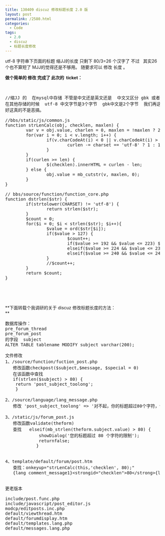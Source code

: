 ```yaml
---
title: 130409 discuz 修改标题长度 2.0 版
layout: post
permalink: /2580.html
categories:
  - Code
tags:
  - 2.0
  - discuz
  - 标题长度修改
---
```

utf-8 字符串下页面的标题 缩JJ的长度 只剩下 80/3=26 个汉字了 不过   其实26个也不算短了 MJJ的觉得还是不够用。 随要求可以 修改 长度 。

**做个简单的 修改 完成了 此次的  ticket：**

&nbsp;

<pre>//缩JJ 的  在mysql中存储 不管是中文还是英文还是  中文又区分 gbk 或者utf-8 之类的  varchar 都算1个字符 
在其他存储的时候  utf-8 中文字节是3个字节  gbk中文是2个字节  我们再这里稍微的调皮的  改动了下 计算内容的长度 代码 就可以了。
好这真的不是恶搞。

//bbs/static/js/common.js 
function strLenCalc(obj, checklen, maxlen) {
        var v = obj.value, charlen = 0, maxlen = !maxlen ? 200 : maxlen, curlen = maxlen, len = strlen(v);
        for(var i = 0; i &lt; v.length; i++) {
                if(v.charCodeAt(i) &lt; 0 || v.charCodeAt(i) > 255) {
                        curlen -= charset == 'utf-8' ? 1 : 1;
                }
        }
        if(curlen >= len) {
                $(checklen).innerHTML = curlen - len;
        } else {
                obj.value = mb_cutstr(v, maxlen, 0);
        }
}

// bbs/source/function/function_core.php 
function dstrlen($str) {
        if(strtolower(CHARSET) != 'utf-8') {
                return strlen($str);
        }
        $count = 0;
        for($i = 0; $i &lt; strlen($str); $i++){
                $value = ord($str[$i]);
                if($value > 127) {
                        $count++;
                        if($value >= 192 &#038;&#038; $value &lt;= 223) $i++;
                        elseif($value >= 224 &#038;&#038; $value &lt;= 239) $i = $i + 2;
                        elseif($value >= 240 &#038;&#038; $value &lt;= 247) $i = $i + 3;
                }
                //$count++;
        }
        return $count;
}




</pre>

**下面转载个我调研的关于 discuz 修改标题长度的方法：  
** 
<pre>数据库操作：
pre_forum_thread
pre_forum_post
的字段  subject
ALTER TABLE tablename MODIFY subject varchar(200);

文件修改
1、/source/function/fuction_post.php 
   修改函数checkpost($subject,$message, $special = 0)
   在该函数中查找
   if(strlen($subject) > 80) {
    return 'post_subject_toolong';
    }

2、/source/language/lang_message.php
   修改 'post_subject_toolong' => '对不起，你的标题超过80个字符，请返回修改标题长度。'

3、/static/js/forum_post.js
   修改函数validate(theform)
   查找   elseif(mb_strlen(theform.subject.value) > 80) {
             showDialog('您的标题超过 80 个字符的限制');
             returnfalse;
            }


4、template/default/forum/post.htm
   查找：onkeyup="strLenCalc(this,'checklen', 80);"
   {lang comment_message1}&lt;strongid="checklen">80&lt;/strong>{lang comment_message2}


更老版本

include/post.func.php
include/javascript/post_editor.js
modcp/editposts.inc.php
default/viewthread.htm
default/forumdisplay.htm
default/templates.lang.php
default/messages.lang.php

</pre>